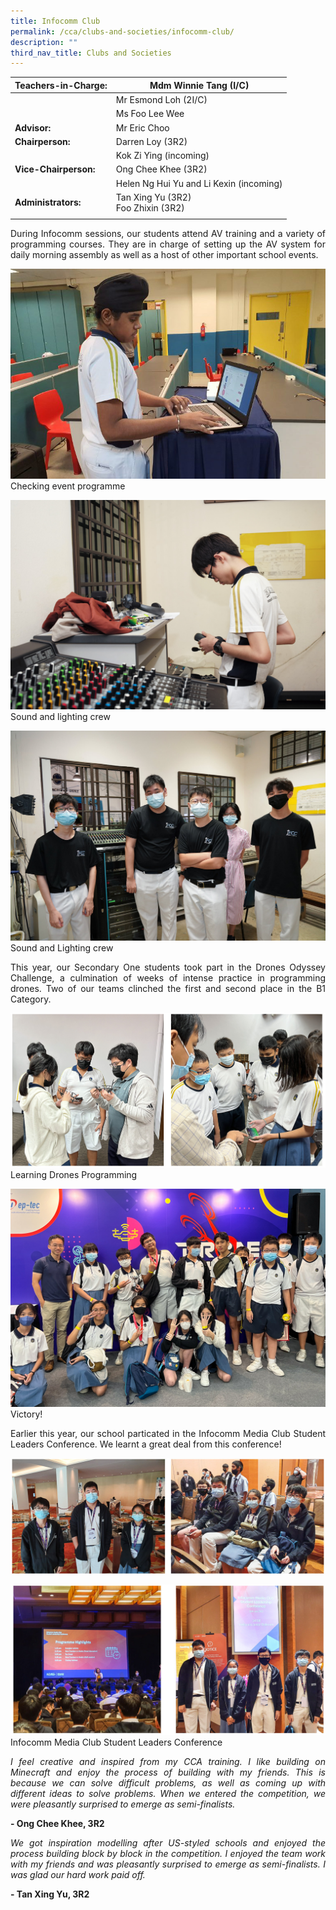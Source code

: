 ```yaml
---
title: Infocomm Club
permalink: /cca/clubs-and-societies/infocomm-club/
description: ""
third_nav_title: Clubs and Societies
---
```

|  **Teachers-in-Charge:** | Mdm Winnie Tang (I/C) | 
| -------- | -------- |
| |Mr Esmond Loh (2I/C)|
|  |  Ms Foo Lee Wee |
|**Advisor:** | Mr Eric Choo |
|**Chairperson:** |Darren Loy (3R2) |
| |Kok Zi Ying (incoming) |
|**Vice-Chairperson:** |Ong Chee Khee (3R2)    |
| |Helen Ng Hui Yu and Li Kexin (incoming) |
|**Administrators:** | Tan Xing Yu (3R2) <br>Foo Zhixin (3R2)|
|  |  |




<p style="text-align:justify">During Infocomm sessions, our students attend AV training and a variety of programming courses. They are in charge of setting up the AV system for daily morning assembly as well as a host of other important school events. </p>


![Checking event programme](/images/Cca/cca-infocomm-01.jpg)
Checking event programme

![Sound and lighting crew](/images/Cca/cca-infocomm-02.jpg)
Sound and lighting crew

![Sound and lighting crew](/images/Cca/cca-infocomm-03.jpg)
Sound and Lighting crew


<p style="text-align:justify">This year, our Secondary One students took part in the Drones Odyssey Challenge, a culmination of weeks of intense practice in programming drones. Two of our teams clinched the first and second place in the B1 Category. </p>

![Drones Odyssey](/images/Cca/cca-infocomm-06.jpg)
Learning Drones Programming

![Drones Odyssey](/images/Cca/cca-infocomm-07.jpg)
Victory!

<p style="text-align:justify">Earlier this year, our school particated in the Infocomm Media Club Student Leaders Conference.  We learnt a great deal from this conference!</p>

![Infocomm Media Club Student Leaders Conference](/images/Cca/cca-infocomm-mediaclub-01.jpg)

![Infocomm Media Club Student Leaders Conference](/images/Cca/cca-infocomm-mediaclub-02.jpg)
Infocomm Media Club Student Leaders Conference


<p style="text-align:justify; font-style:italic">I feel creative and inspired from my CCA training. I like building on Minecraft and enjoy the process of building with my friends. This is because we can solve difficult problems, as well as coming up with different ideas to solve problems. When we entered the competition, we were pleasantly surprised to emerge as semi-finalists.</p>

**- Ong Chee Khee,  3R2**

 
<p style="text-align:justify; font-style:italic">We got inspiration modelling after US-styled schools and enjoyed the process building block by block in the competition. I enjoyed the team work with my friends and was pleasantly surprised to emerge as semi-finalists. I was glad our hard work paid off.</p>

**- Tan Xing Yu, 3R2**
 
<!--
<p style="text-align:justify; font-style:italic">5 teams were sent for this challenge and one of our teams was selected for the semi-finals.</p>
Here are the links to our teams’ ideal carbon-free school.

Team 1 : [https://www.youtube.com/watch?v=_R8QUcgeh4s](https://www.youtube.com/watch?v=_R8QUcgeh4s) <br>
Team 2 : [https://www.youtube.com/watch?v=BMQegnTKrwA](https://www.youtube.com/watch?v=BMQegnTKrwA) <br>
Team 3 : [https://www.youtube.com/watch?v=hWpz9GqmS5E](https://www.youtube.com/watch?v=hWpz9GqmS5E) <br>
Team 4 : [https://www.youtube.com/watch?v=ZkXAqM_QuOY](https://www.youtube.com/watch?v=ZkXAqM_QuOY) <br>
Team 5 : [https://www.youtube.com/watch?v=w38LWfRriFI](https://www.youtube.com/watch?v=w38LWfRriFI)
-->